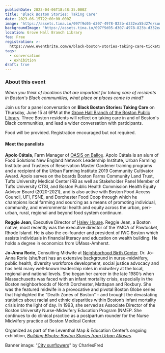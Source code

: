 ```yaml
---
publishDate: 2023-04-06T18:48:35.000Z
title: 'Black Boston Stories: Taking Care'
date: 2023-06-15T22:00:00.000Z
image: 'https://assets.tina.io/097f9d05-d307-4978-823b-d332ea55d27e/sunnies.jpeg'
backgroundImage: 'https://assets.tina.io/097f9d05-d307-4978-823b-d332ea55d27e/sunnies.jpeg'
location: Grove Hall Branch Library
fee: Free
registration: >-
  https://www.eventbrite.com/e/black-boston-stories-taking-care-tickets-637304072637
tags:
  - conversation
  - exhibition
draft: true
---
```


### About this event

*When you think of locations that are important for taking care of residents in Boston's Black communities, what place or places come to mind?*

Join us for a panel conversation on **Black Boston Stories: Taking Care** on Thursday, June 15 at 6PM at the [Grove Hall Branch of the Boston Public Library](https://www.bpl.org/locations/grove-hall/). Three Boston residents will reflect on taking care in and of Boston's Black communities, and lead a wider conversation with participants.

Food will be provided. Registration encouraged but not required.

#### **Meet the panelists**

**Apolo Cátala**, Farm Manager of [OASIS on Ballou](https://www.thecarrotproject.org/wp-content/uploads/2021/03/Oasis_Client_Update_2020.8691901.pdf). Apolo Cátala is an alum of Food Solutions New England Network Leadership Institute, Urban Farming Institute and Trustees of Reservation Master Gardener training programs and a recipient of the Urban Farming Institute 2019 Community Cultivator Award. Apolo serves on the boards Boston Farms Community Land Trust, Tufts University Medical Center IRB as well as Stakeholder Panel Member of Tufts University CTSI, and Boston Public Health Commission Health Equity Advisor Board (2020-2021), and is also active with Boston Food Access Council, UFI, FSNE, and Dorchester Food Coop through which he champions local farming and sourcing as a means of promoting individual, community, and environmental health and equity across the urban, peri-urban, rural, regional and beyond food system continuum. 

**Reggie Jean**, Executive Director of [Haley House](https://haleyhouse.org/). Reggie Jean, a Boston native, most recently was the executive director of the YMCA of Pawtucket, Rhode Island. He is also the co-founder and president of IWC Boston which assists individuals in financial literacy and education on wealth building. He holds a degree in economics from UMass-Amherst.

**Jo-Anna Rorie**, Consulting Midwife at [Neighborhood Birth Center](https://neighborhoodbirthcenter.org/). Dr. Jo-Anna Rorie (she/her) has an extensive background in nurse-midwifery, public health, diversity workforce development, social justice advocacy and has held many well-known leadership roles in midwifery at the local, regional and national levels. She began her career in the late 1980’s when Massachusetts was faced with an infant mortality crisis, especially in the Boston neighborhoods of North Dorchester, Mattapan and Roxbury. She was the featured midwife in a provocative and pivotal Boston Globe series that highlighted the “Death Zones of Boston” – and brought the devastating statistics about racial and ethnic disparities within Boston’s infant mortality crisis into the light of day. In 1993, she served as Associate Director of the Boston University Nurse-Midwifery Education Program (NMEP. She continues to do clinical practice as a postpartum rounder for the Nurse Midwifery practice at Boston Medical Center.

Organized as part of the Leventhal Map & Education Center’s ongoing exhibition, *[Building Blocks: Boston Stories from Urban Atlases](https://www.leventhalmap.org/about/press-releases/new-exhibition-building-blocks-boston-stories-from-urban-atlases-opens-at-leventhal-map-education-center-january-13-2023-1/)*.

B﻿anner image: "[City sunflowers](https://www.flickr.com/photos/40279823@N00/238249978)" by CharlesFred
